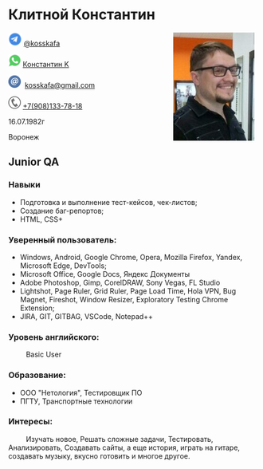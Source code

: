 # Клитной Константин
<img src="img/Аватар.jpg" style="float: right;margin:0 10px 10px 0;">

![Telegram](/img/telegram%20(4).png)&nbsp;[@kosskafa](https://t.me/kosskafa)&nbsp;&nbsp;&nbsp; 

![Whatsapp](/img/whatsapp%20(2).png)&nbsp;[Константин K](https://wa.me/79081337818)&nbsp;&nbsp;&nbsp; 

![E-mail](/img/email%20(1).png)&nbsp;
<a href="mailto:kosskafa@gmail.com">kosskafa@gmail.com</a>

![Phone](/img/Phone%20(1).png)&nbsp;<a href="tel:+79081337818">+7(908)133-78-18</a>

16.07.1982г

Воронеж

## Junior QA

### Навыки

* Подготовка и выполнение тест-кейсов, чек-листов;  
* Создание баг-репортов;
* HTML, CSS+

### Уверенный пользователь:   

* Windows, Android, Google Chrome, Opera, Mozilla Firefox, Yandex, Microsoft Edge, DevTools; 
* Microsoft Office, Google Docs, Яндекс Документы
* Adobe Photoshop, Gimp, CorelDRAW, Sony Vegas, FL Studio  
* Lightshot, Page Ruler, Grid Ruler, Page Load Time, Hola VPN, Bug Magnet, Fireshot, Window Resizer, Exploratory Testing Chrome Extension;
* JIRA, GIT, GITBAG, VSCode, Notepad++

### Уровень английского:  
&nbsp;&nbsp;&nbsp;&nbsp;&nbsp;&nbsp;&nbsp;&nbsp;&nbsp;Basic User

### Образование:  
* ООО "Нетология", Тестировщик ПО 
* ПГТУ, Транспортные технологии

### Интересы:  
&nbsp;&nbsp;&nbsp;&nbsp;&nbsp;&nbsp;&nbsp;&nbsp;&nbsp;Изучать новое, Решать сложные задачи, Тестировать, Анализировать, Создавать сайты, а еще история, играть на гитаре, создавать музыку, вкусно готовить и многое другое.
